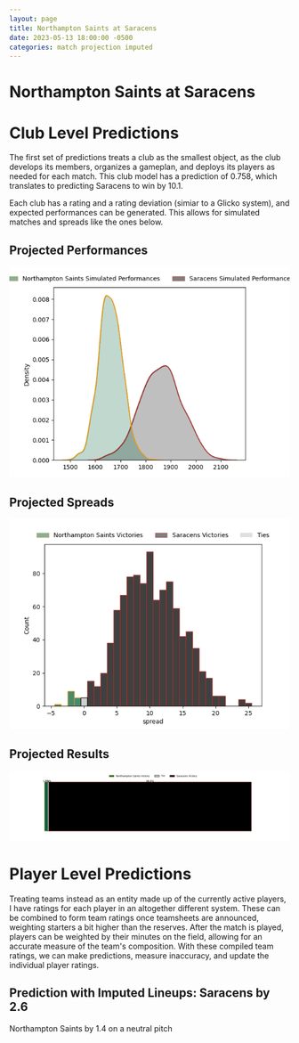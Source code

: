 ```yaml
---  
layout: page  
title: Northampton Saints at Saracens  
date: 2023-05-13 18:00:00 -0500  
categories: match projection imputed  
---
```

# Northampton Saints at Saracens

# Club Level Predictions


The first set of predictions treats a club as the smallest object, as the club develops its members, organizes a gameplan, and deploys its players as needed for each match. This club model has a prediction of 0.758, which translates to predicting Saracens to win by 10.1.

Each club has a rating and a rating deviation (simiar to a Glicko system), and expected performances can be generated. This allows for simulated matches and spreads like the ones below.
## Projected Performances


![Projected Performances](plots/performances_2023-05-13-Saracens-NorthamptonSaints.png)
## Projected Spreads


![Projected Spreads](plots/spreads_2023-05-13-Saracens-NorthamptonSaints.png)
## Projected Results


![Projected Results](plots/resultbar_2023-05-13-Saracens-NorthamptonSaints.png)
# Player Level Predictions


Treating teams instead as an entity made up of the currently active players, I have ratings for each player in an altogether different system. These can be combined to form team ratings once teamsheets are announced, weighting starters a bit higher than the reserves. After the match is played, players can be weighted by their minutes on the field, allowing for an accurate measure of the team's composition. With these compiled team ratings, we can make predictions, measure inaccuracy, and update the individual player ratings.
## Prediction with Imputed Lineups: Saracens by 2.6


Northampton Saints by 1.4 on a neutral pitch

